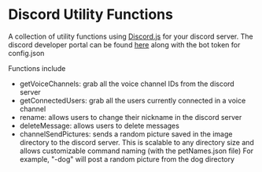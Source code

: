 # Discord Utility Functions
A collection of utility functions using <a href=https://discord.js.org/#/>Discord.js</a> for your discord server.
The discord developer portal can be found <a href="https://discord.com/developers/">here</a> along with the bot token for config.json

Functions include
<ul>
  <li>getVoiceChannels: grab all the voice channel IDs from the discord server</li>
  <li>getConnectedUsers: grab all the users currently connected in a voice channel</li>
  <li>rename: allows users to change their nickname in the discord server</li>
  <li>deleteMessage: allows users to delete messages</li>
  <li>channelSendPictures: sends a random picture saved in the image directory to the discord server. This is scalable to any directory size and allows customizable command naming (with the petNames.json file) For example, "-dog" will post a random picture from the dog directory</li>
  </ul>
